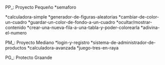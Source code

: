PP_: Proyecto Pequeño
  *semaforo

  *calculadora-simple
  *generador-de-figuras-aleatorias
  *cambiar-de-color-un-cuadro
  *guardar-un-color-de-fondo-a-un-cuadro
  *ocultar/mostrar-contenido
  *crear-una-nueva-fila-a-una-tabla-y-poder-colorearla
  *adivina-el-numero
  
  
PM_: Proyecto Mediano
  *login-y-registro
  *sistema-de-administrador-de-productos
  *calculadora-avanzada
  *juego-tres-en-raya
  
  
PG_: Protecto Graande
